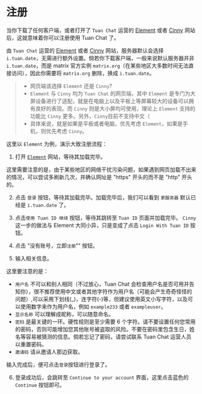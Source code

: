 # 注册

当你下载了任何客户端，或者打开了 `Tuan Chat` 运营的 [Element](https://web.tuan.date) 或者 [Cinny](https://cinny.tuan.date) 网站后，这就意味着你可以注册使用 Tuan Chat 了。

由 `Tuan Chat` 运营的 [Element](https://web.tuan.date) 或者 [Cinny](https://cinny.tuan.date) 网站，服务器默认会选择 `i.tuan.date`，无需进行额外设置。倘若你下载客户端，一般来说默认服务器并非 `i.tuan.date`，而是 matrix 官方实例 `matrix.org`（在某些地区大多数时间无法直接访问），因此你需要将 `matrix.org` 删除，换成 `i.tuan.date`。

> - 网页端该选择 `Element` 还是 `Cinny`?  
> - `Element` 与 `Cinny` 均为 `Tuan Chat` 的网页端，其中 `Element` 是专门为大屏设备进行了适配，就是在电脑上以及平板上等屏幕较大的设备可以拥有良好的表现。而 `Cinny` 则是大小屏均可使用，理论上 `Element` 支持的功能比 `Cinny` 更多。另外，`Cinny`目前不支持中文（  
> - 具体来说，就是如果是平板或者电脑，优先考虑 `Element`，如果是手机，则优先考虑 `Cinny`。

这里以 `Element` 为例，演示大致注册流程：

1. 打开 [`Element`](https://web.tuan.date) 网站，等待其加载完毕。

这里需要注意的是，由于某些地区的网络干扰污染问题，如果遇到网页加载不出来的情况，可以尝试多刷新几次，并确认网址是 "https" 开头的而不是 "http" 开头的。

2. 点击 `登录` 按钮，等待其加载完毕。加载完毕后，我们可以看到 `家服务器` 默认已经是 `i.tuan.date` 了。
3. 点击`使用 Tuan ID 继续` 按钮，等待其跳转至 `Tuan ID` 页面并加载完毕。
`Cinny` 这一步的做法与 Element 大同小异，只是变成了点击 `Login With Tuan ID` 按钮。

4. 点击 "没有账号，立即`注册`"" 按钮。
5. 输入相关信息。

这里要注意的是：

- `用户名` 不可以和别人相同（不过放心，Tuan Chat 会检查用户名是否可用并告知你），很不推荐使用中文或者其他字符作为用户名（可能会产生奇奇怪怪的问题）,可以采用下划线(_)，连字符(-)等，但建议使用英文小写字符，以及可以使用数字来作为用户名，例如 `example233` 或者 `exampleuser`。
- `显示名称` 可以理解成昵称，可以随意命名。
- `密码` 是最关键的一环。硬性规则是至少需要 6 个字符。请不要设置任何您常用的密码，否则可能增加您其他账号被盗取的风险。不要在密码里包含生日，姓名等容易被猜测的信息。倘若忘记了密码，请尝试联系 Tuan Chat 运营人员以重置密码。
- `邀请码` 请从邀请人那边获取。
  
输入完成后，便可点击`登录`按钮进行登录了。

6. 登录成功后，会跳转至 `Continue to your account` 界面，这里点击蓝色的 `Continue` 按钮即可。